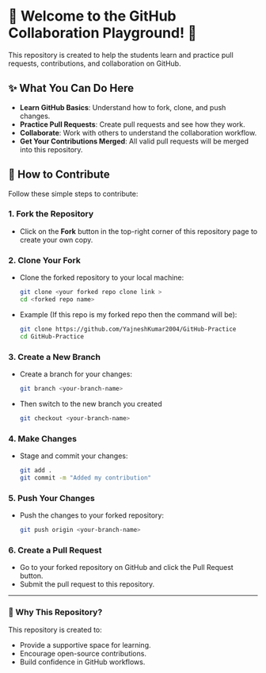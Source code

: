 # 🎉 Welcome to the GitHub Collaboration Playground! 🎉

This repository is created to help the students learn and practice pull requests, contributions, and collaboration on GitHub.

## ✨ What You Can Do Here
- **Learn GitHub Basics**: Understand how to fork, clone, and push changes.
- **Practice Pull Requests**: Create pull requests and see how they work.
- **Collaborate**: Work with others to understand the collaboration workflow.
- **Get Your Contributions Merged**: All valid pull requests will be merged into this repository.

## 🚀 How to Contribute
Follow these simple steps to contribute:

### 1. Fork the Repository
- Click on the **Fork** button in the top-right corner of this repository page to create your own copy.

### 2. Clone Your Fork
- Clone the forked repository to your local machine:
  ```bash
  git clone <your forked repo clone link >
  cd <forked repo name> 

- Example (If this repo is my forked repo then the command will be):
  ```bash
  git clone https://github.com/YajneshKumar2004/GitHub-Practice
  cd GitHub-Practice

### 3. Create a New Branch
- Create a branch for your changes:
  ```bash
  git branch <your-branch-name>

- Then switch to the new branch you created
  ```bash
  git checkout <your-branch-name>

### 4. Make Changes
- Stage and commit your changes:
   ```bash
   git add .
   git commit -m "Added my contribution"

### 5. Push Your Changes
- Push the changes to your forked repository:
  ```bash
  git push origin <your-branch-name>

### 6. Create a Pull Request
- Go to your forked repository on GitHub and click the Pull Request button.
- Submit the pull request to this repository.

--- 

### 🤝 Why This Repository?
This repository is created to:
- Provide a supportive space for learning.
- Encourage open-source contributions.
- Build confidence in GitHub workflows.

